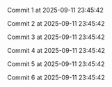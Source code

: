 
Commit 1 at 2025-09-11 23:45:42

Commit 2 at 2025-09-11 23:45:42

Commit 3 at 2025-09-11 23:45:42

Commit 4 at 2025-09-11 23:45:42

Commit 5 at 2025-09-11 23:45:42

Commit 6 at 2025-09-11 23:45:42
